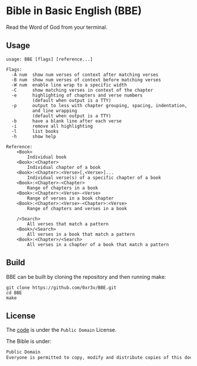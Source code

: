 # Bible in Basic English (BBE)

Read the Word of God from your terminal.

## Usage

```
usage: BBE [flags] [reference...]

Flags:
  -A num  show num verses of context after matching verses
  -B num  show num verses of context before matching verses
  -W num  enable line wrap to a specific width
  -C      show matching verses in context of the chapter
  -e      highlighting of chapters and verse numbers
          (default when output is a TTY)
  -p      output to less with chapter grouping, spacing, indentation,
          and line wrapping
          (default when output is a TTY)
  -b      have a blank line after each verse
  -i      remove all highlighting
  -l      list books
  -h      show help

Reference:
    <Book>
        Individual book
    <Book>:<Chapter>
        Individual chapter of a book
    <Book>:<Chapter>:<Verse>[,<Verse>]...
        Individual verse(s) of a specific chapter of a book
    <Book>:<Chapter>-<Chapter>
        Range of chapters in a book
    <Book>:<Chapter>:<Verse>-<Verse>
        Range of verses in a book chapter
    <Book>:<Chapter>:<Verse>-<Chapter>:<Verse>
        Range of chapters and verses in a book

    /<Search>
        All verses that match a pattern
    <Book>/<Search>
        All verses in a book that match a pattern
    <Book>:<Chapter>/<Search>
        All verses in a chapter of a book that match a pattern
```

## Build

BBE can be built by cloning the repository and then running make:

```
git clone https://github.com/0xr3v/BBE.git
cd BBE
make
```

## License

The [code](https://github.com/rofe33/kjv-layeh) is under the `Public Domain` License.

The Bible is under:

```txt
Public Domain
Everyone is permitted to copy, modify and distribute copies of this document for free as long as it's Biblical content remains unchanged.
```
